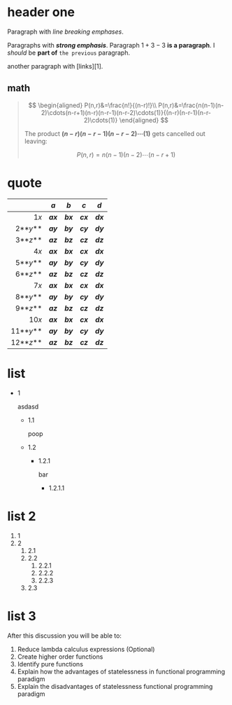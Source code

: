 # header one

Paragraph with *line breaking
emphases*.

Paragraphs with ***strong* *emphasis***. Paragraph $1+3-3$ **is a paragraph**. 
I *should* be **part of** `the previous` paragraph.

another paragraph with [links][1].

## math

> $$
> \begin{aligned}
> P(n,r)&=\frac{n!}{(n-r)!}\\
> P(n,r)&=\frac{n(n-1)(n-2)\cdots(n-r+1)(n-r)(n-r-1)(n-r-2)\cdots(1)}{(n-r)(n-r-1)(n-r-2)\cdots(1)}
> \end{aligned}
> $$
>
> The product **$(n-r)(n-r-1)(n-r-2)\cdots(1)$** gets cancelled out leaving:
> 
> $$
> P(n,r)=n(n-1)(n-2)\cdots(n-r+1)
> $$

# quote 

|      | **$a$**  | **$b$**  | **$c$**  | **$d$**  |
| --: | -- | :--: | :--: | :--: |
| 1$x$      | **$ax$** | **$bx$** | **$cx$** | **$dx$** |
| 2**$y$**  | **$ay$** | **$by$** | **$cy$** | **$dy$** |
| 3**$z$**  | **$az$** | **$bz$** | **$cz$** | **$dz$** |
| 4$x$      | **$ax$** | **$bx$** | **$cx$** | **$dx$** |
| 5**$y$**  | **$ay$** | **$by$** | **$cy$** | **$dy$** |
| 6**$z$**  | **$az$** | **$bz$** | **$cz$** | **$dz$** |
| 7$x$      | **$ax$** | **$bx$** | **$cx$** | **$dx$** |
| 8**$y$**  | **$ay$** | **$by$** | **$cy$** | **$dy$** |
| 9**$z$**  | **$az$** | **$bz$** | **$cz$** | **$dz$** |
| 10$x$      | **$ax$** | **$bx$** | **$cx$** | **$dx$** |
| 11**$y$**  | **$ay$** | **$by$** | **$cy$** | **$dy$** |
| 12**$z$**  | **$az$** | **$bz$** | **$cz$** | **$dz$** |


# list

- 1
  
  asdasd
  - 1.1
    
    poop
  - 1.2
    - 1.2.1
      
      bar
      - 1.2.1.1

# list 2

1. 1
2. 2
   1. 2.1
   2. 2.2
      1. 2.2.1
      2. 2.2.2
      3. 2.2.3
   3. 2.3

# list 3

After this discussion you will be able to:

1. Reduce lambda calculus expressions (Optional)
2. Create higher order functions
3. Identify pure functions
4. Explain how the advantages of statelessness in functional programming paradigm
5. Explain the disadvantages of statelessness functional programming paradigm